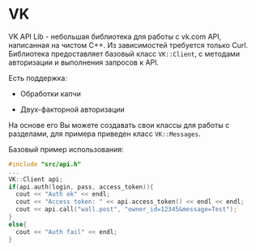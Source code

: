 # VK
VK API Lib - небольшая библиотека для работы с vk.com API, написанная на чистом C++. Из зависимостей требуется только Curl.
Библиотека предоставляет базовый класс `VK::Client`, с методами авторизации и выполнения запросов к API.

Есть поддержка:

* Обработки капчи

* Двух-факторной авторизации

На основе его Вы можете создавать свои классы для работы с разделами, для примера приведен класс `VK::Messages`.

Базовый пример использования:
```cpp
#include "src/api.h"
...
VK::Client api;
if(api.auth(login, pass, access_token)){
  cout << "Auth ok" << endl;
  cout << "Access token: " << api.access_token() << endl << endl;  
  cout << api.call("wall.post", "owner_id=12345&message=Test");
}
else{
  cout << "Auth fail" << endl;
}
```
